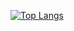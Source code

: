 [![Top Langs](https://github-readme-stats.vercel.app/api/top-langs/?username=calebtnorth&layout=compact)](https://github.com/anuraghazra/github-readme-stats)
